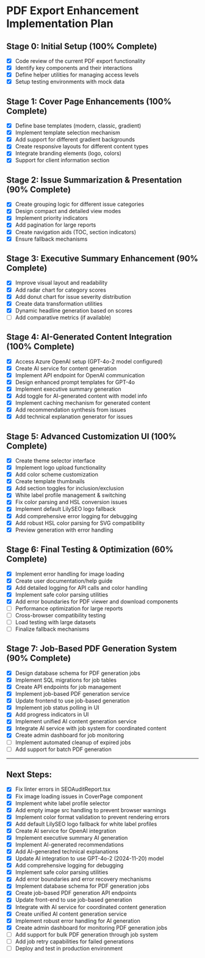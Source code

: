 # PDF Export Enhancement Implementation Plan

## Stage 0: Initial Setup (100% Complete)
- [x] Code review of the current PDF export functionality
- [x] Identify key components and their interactions
- [x] Define helper utilities for managing access levels
- [x] Setup testing environments with mock data

## Stage 1: Cover Page Enhancements (100% Complete)
- [x] Define base templates (modern, classic, gradient)
- [x] Implement template selection mechanism
- [x] Add support for different gradient backgrounds
- [x] Create responsive layouts for different content types
- [x] Integrate branding elements (logo, colors)
- [x] Support for client information section

## Stage 2: Issue Summarization & Presentation (90% Complete)
- [x] Create grouping logic for different issue categories
- [x] Design compact and detailed view modes
- [x] Implement priority indicators
- [x] Add pagination for large reports
- [x] Create navigation aids (TOC, section indicators)
- [x] Ensure fallback mechanisms

## Stage 3: Executive Summary Enhancement (90% Complete)
- [x] Improve visual layout and readability
- [x] Add radar chart for category scores
- [x] Add donut chart for issue severity distribution
- [x] Create data transformation utilities
- [x] Dynamic headline generation based on scores
- [ ] Add comparative metrics (if available)

## Stage 4: AI-Generated Content Integration (100% Complete)
- [x] Access Azure OpenAI setup (GPT-4o-2 model configured)
- [x] Create AI service for content generation
- [x] Implement API endpoint for OpenAI communication
- [x] Design enhanced prompt templates for GPT-4o
- [x] Implement executive summary generation
- [x] Add toggle for AI-generated content with model info
- [x] Implement caching mechanism for generated content
- [x] Add recommendation synthesis from issues
- [x] Add technical explanation generator for issues

## Stage 5: Advanced Customization UI (100% Complete)
- [x] Create theme selector interface
- [x] Implement logo upload functionality
- [x] Add color scheme customization
- [x] Create template thumbnails
- [x] Add section toggles for inclusion/exclusion
- [x] White label profile management & switching
- [x] Fix color parsing and HSL conversion issues
- [x] Implement default LilySEO logo fallback
- [x] Add comprehensive error logging for debugging
- [x] Add robust HSL color parsing for SVG compatibility
- [x] Preview generation with error handling

## Stage 6: Final Testing & Optimization (60% Complete)
- [x] Implement error handling for image loading
- [x] Create user documentation/help guide
- [x] Add detailed logging for API calls and color handling
- [x] Implement safe color parsing utilities
- [x] Add error boundaries for PDF viewer and download components
- [ ] Performance optimization for large reports
- [ ] Cross-browser compatibility testing
- [ ] Load testing with large datasets
- [ ] Finalize fallback mechanisms

## Stage 7: Job-Based PDF Generation System (90% Complete)
- [x] Design database schema for PDF generation jobs
- [x] Implement SQL migrations for job tables
- [x] Create API endpoints for job management
- [x] Implement job-based PDF generation service
- [x] Update frontend to use job-based generation
- [x] Implement job status polling in UI
- [x] Add progress indicators in UI
- [x] Implement unified AI content generation service
- [x] Integrate AI service with job system for coordinated content
- [x] Create admin dashboard for job monitoring
- [ ] Implement automated cleanup of expired jobs
- [ ] Add support for batch PDF generation

---

## Next Steps:
- [x] Fix linter errors in SEOAuditReport.tsx
- [x] Fix image loading issues in CoverPage component
- [x] Implement white label profile selector
- [x] Add empty image src handling to prevent browser warnings
- [x] Implement color format validation to prevent rendering errors
- [x] Add default LilySEO logo fallback for white label profiles
- [x] Create AI service for OpenAI integration
- [x] Implement executive summary AI generation
- [x] Implement AI-generated recommendations
- [x] Add AI-generated technical explanations
- [x] Update AI integration to use GPT-4o-2 (2024-11-20) model
- [x] Add comprehensive logging for debugging
- [x] Implement safe color parsing utilities
- [x] Add error boundaries and error recovery mechanisms
- [x] Implement database schema for PDF generation jobs
- [x] Create job-based PDF generation API endpoints
- [x] Update front-end to use job-based generation
- [x] Integrate with AI service for coordinated content generation
- [x] Create unified AI content generation service
- [x] Implement robust error handling for AI generation
- [x] Create admin dashboard for monitoring PDF generation jobs
- [ ] Add support for bulk PDF generation through job system
- [ ] Add job retry capabilities for failed generations
- [ ] Deploy and test in production environment